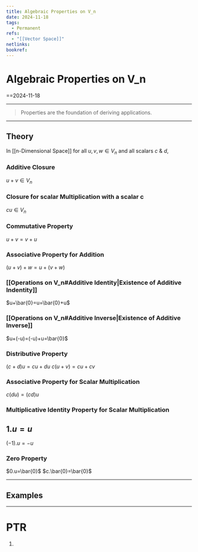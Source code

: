 ```yaml
---
title: Algebraic Properties on V_n
date: 2024-11-18
tags:
  - Permanent
refs:
  - "[[Vector Space]]"
netlinks: 
bookref:
---
```

# Algebraic Properties on V_n
==2024-11-18

---
> Properties are the foundation of deriving applications.
---

## Theory
In [[n-Dimensional Space]] for all $u,v,w \in V_{n}$ and all scalars $c \text{ }\&\text{ } d$,
### Additive Closure
$u+v\in V_{n}$

### Closure for scalar Multiplication with a scalar c
$cu\in V_{n}$

### Commutative Property
$u+v=v+u$

### Associative Property for Addition
$(u+v)+w=u+(v+w)$

### [[Operations on V_n#Additive Identity|Existence of Additive Indentity]]
$u+\bar{0}=u=\bar{0}+u$

### [[Operations on V_n#Additive Inverse|Existence of Additive Inverse]]
$u+(-u)=(-u)+u=\bar{0}$ 

### Distributive Property
$(c+d)u=cu+du$
$c(u+v)=cu+cv$

### Associative Property for Scalar Multiplication
$c(du)=(cd)u$

### Multiplicative Identity Property for Scalar Multiplication
$1.u=u$
---
$(-1).u=-u$
### Zero Property
$0.u=\bar{0}$
$c.\bar{0}=\bar{0}$


---
## Examples




---
# PTR

1. 